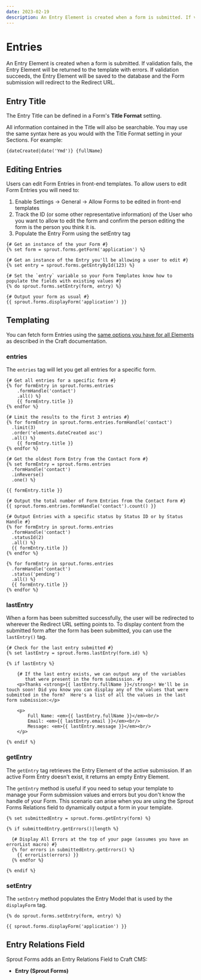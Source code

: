 ```yaml
---
date: 2023-02-19
description: An Entry Element is created when a form is submitted. If validation fails, the Entry Element will be returned to the template with errors. If validation succeeds...
---
```


# Entries

An Entry Element is created when a form is submitted. If validation fails, the Entry Element will be returned to the template with errors. If validation succeeds, the Entry Element will be saved to the database and the Form submission will redirect to the Redirect URL.

## Entry Title

The Entry Title can be defined in a Form's **Title Format** setting.

All information contained in the Title will also be searchable. You may use the same syntax here as you would with the Title Format setting in your Sections. For example:

``` twig
{dateCreated|date('Ymd')} {fullName}
```

## Editing Entries

Users can edit Form Entries in front-end templates. To allow users to edit Form Entries you will need to:

1. Enable Settings → General → Allow Forms to be edited in front-end templates
2. Track the ID (or some other representative information) of the User who you want to allow to edit the form and confirm the person editing the form is the person you think it is.
3. Populate the Entry Form using the setEntry tag

``` twig
{# Get an instance of the your Form #}
{% set form = sprout.forms.getForm('application') %}

{# Get an instance of the Entry you'll be allowing a user to edit #}
{% set entry = sprout.forms.getEntryById(123) %}

{# Set the `entry` variable so your Form Templates know how to populate the fields with existing values #}
{% do sprout.forms.setEntry(form, entry) %}

{# Output your form as usual #}
{{ sprout.forms.displayForm('application') }}
```

## Templating

You can fetch form Entries using the [same options you have for all Elements](http://buildwithcraft.com/docs/templating/elementcriteriamodel) as described in the Craft documentation.

### entries

The `entries` tag will let you get all entries for a specific form.

``` twig
{# Get all entries for a specific form #}
{% for formEntry in sprout.forms.entries
    .formHandle('contact')
    .all() %}
    {{ formEntry.title }}
{% endfor %}

{# Limit the results to the first 3 entries #}
{% for formEntry in sprout.forms.entries.formHandle('contact')
  .limit(3)
  .order('elements.dateCreated asc')
  .all() %}
    {{ formEntry.title }}
{% endfor %}

{# Get the oldest Form Entry from the Contact Form #}
{% set formEntry = sprout.forms.entries
  .formHandle('contact')
  .inReverse()
  .one() %}

{{ formEntry.title }}

{# Output the total number of Form Entries from the Contact Form #}
{{ sprout.forms.entries.formHandle('contact').count() }}

{# Output Entries with a specific status by Status ID or by Status Handle #}
{% for formEntry in sprout.forms.entries
  .formHandle('contact')
  .statusId(2)
  .all() %}
  {{ formEntry.title }}
{% endfor %}

{% for formEntry in sprout.forms.entries
  .formHandle('contact')
  .status('pending')
  .all() %}
  {{ formEntry.title }}
{% endfor %}
```

### lastEntry

When a form has been submitted successfully, the user will be redirected to wherever the Redirect URL setting points to. To display content from the submitted form after the form has been submitted, you can use the `lastEntry()` tag.

``` twig
{# Check for the last entry submitted #}
{% set lastEntry = sprout.forms.lastEntry(form.id) %}

{% if lastEntry %}

    {# If the last entry exists, we can output any of the variables
       that were present in the form submission. #}
    <p>Thanks <strong>{{ lastEntry.fullName }}</strong>! We'll be in touch soon! Did you know you can display any of the values that were submitted in the form?  Here's a list of all the values in the last form submission:</p>
    
    <p>
        Full Name: <em>{{ lastEntry.fullName }}</em><br/>
        Email: <em>{{ lastEntry.email }}</em><br/>
        Message: <em>{{ lastEntry.message }}</em><br/>
    </p>

{% endif %}
```

### getEntry

The `getEntry` tag retrieves the Entry Element of the active submission. If an active Form Entry doesn't exist, it returns an empty Entry Element.

The `getEntry` method is useful if you need to setup your template to manage your Form submission values and errors but you don't know the handle of your Form. This scenario can arise when you are using the Sprout Forms Relations field to dynamically output a form in your template.

``` twig
{% set submittedEntry = sprout.forms.getEntry(form) %}

{% if submittedEntry.getErrors()|length %}

  {# Display All Errors at the top of your page (assumes you have an errorList macro) #}
  {% for errors in submittedEntry.getErrors() %}
    {{ errorList(errors) }}
  {% endfor %}

{% endif %}
```

### setEntry

The `setEntry` method populates the Entry Model that is used by the `displayForm` tag.

``` twig
{% do sprout.forms.setEntry(form, entry) %}

{{ sprout.forms.displayForm('application') }}
```

## Entry Relations Field

Sprout Forms adds an Entry Relations Field to Craft CMS:

- **Entry (Sprout Forms)**
